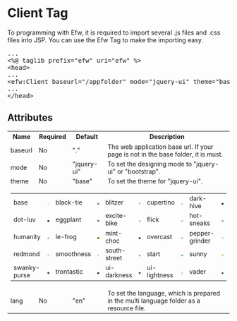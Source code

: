 <H1>Client Tag</H1>
To programming with Efw, it is required to import several .js files and .css files into JSP.
You can use the Efw Tag to make the importing easy.

<pre>
...
&lt;%@ taglib prefix=&quot;efw&quot; uri=&quot;efw&quot; %&gt;
&lt;head&gt;
...
&lt;efw:Client baseurl="/appfolder" mode="jquery-ui" theme="base" lang="en" /&gt;		//efw:client or efw:CLIENT
...
&lt;/head&gt;
</pre>

<h2>Attributes</h2>
<table>
<tr><th>Name</th><th>Required</th><th>Default</th><th>Description</th></tr>
<tr><td>baseurl</td><td>No</td><td>"."</td><td>The web application base url. If your page is not in the base folder, it is must.</td></tr>
<tr><td>mode</td><td>No</td><td>"jquery-ui"</td><td>To set the designing mode to "jquery-ui" or "bootstrap".</td></tr>
<tr><td>theme</td><td>No</td><td>"base"</td><td>To set the theme for "jquery-ui".</td></tr>
<tr><td colspan=4>
	<table>
	<tr>
		<td>base</td><td><img src="themes/base.png"></td>
		<td>black-tie</td><td><img src="themes/black-tie.png"></td>
		<td>blitzer</td><td><img src="themes/blitzer.png"></td>
		<td>cupertino</td><td><img src="themes/cupertino.png"></td>
		<td>dark-hive</td><td><img src="themes/dark-hive.png"></td>
	</tr>
	<tr>
		<td>dot-luv</td><td><img src="themes/dot-luv.png"></td>
		<td>eggplant</td><td><img src="themes/eggplant.png"></td>
		<td>excite-bike</td><td><img src="themes/excite-bike.png"></td>
		<td>flick</td><td><img src="themes/flick.png"></td>
		<td>hot-sneaks</td><td><img src="themes/hot-sneaks.png"></td>
	</tr>
	<tr>
		<td>humanity</td><td><img src="themes/humanity.png"></td>
		<td>le-frog</td><td><img src="themes/le-frog.png"></td>
		<td>mint-choc</td><td><img src="themes/mint-choc.png"></td>
		<td>overcast</td><td><img src="themes/overcast.png"></td>
		<td>pepper-grinder</td><td><img src="themes/pepper-grinder.png"></td>
	</tr>
	<tr>
		<td>redmond</td><td><img src="themes/redmond.png"></td>
		<td>smoothness</td><td><img src="themes/smoothness.png"></td>
		<td>south-street</td><td><img src="themes/south-street.png"></td>
		<td>start</td><td><img src="themes/start.png"></td>
		<td>sunny</td><td><img src="themes/sunny.png"></td>
	</tr>
	<tr>
		<td>swanky-purse</td><td><img src="themes/swanky-purse.png"></td>
		<td>trontastic</td><td><img src="themes/trontastic.png"></td>
		<td>ui-darkness</td><td><img src="themes/ui-darkness.png"></td>
		<td>ui-lightness</td><td><img src="themes/ui-lightness.png"></td>
		<td>vader</td><td><img src="themes/vader.png"></td>
	</tr>
	</table>
</td></tr>
<tr><td>lang</td><td>No</td><td>"en"</td><td>To set the language, which is prepared in the multi language folder as a resource file.</td></tr>
</table>

